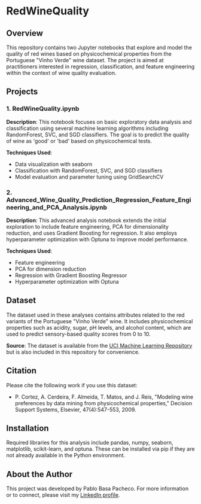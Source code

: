 # RedWineQuality

## Overview

This repository contains two Jupyter notebooks that explore and model the quality of red wines based on physicochemical properties from the Portuguese "Vinho Verde" wine dataset. The project is aimed at practitioners interested in regression, classification, and feature engineering within the context of wine quality evaluation.

## Projects

### 1. RedWineQuality.ipynb

**Description**: This notebook focuses on basic exploratory data analysis and classification using several machine learning algorithms including RandomForest, SVC, and SGD classifiers. The goal is to predict the quality of wine as 'good' or 'bad' based on physicochemical tests.

**Techniques Used**:
- Data visualization with seaborn
- Classification with RandomForest, SVC, and SGD classifiers
- Model evaluation and parameter tuning using GridSearchCV

### 2. Advanced_Wine_Quality_Prediction_Regression_Feature_Engineering_and_PCA_Analysis.ipynb

**Description**: This advanced analysis notebook extends the initial exploration to include feature engineering, PCA for dimensionality reduction, and uses Gradient Boosting for regression. It also employs hyperparameter optimization with Optuna to improve model performance.

**Techniques Used**:
- Feature engineering
- PCA for dimension reduction
- Regression with Gradient Boosting Regressor
- Hyperparameter optimization with Optuna

## Dataset

The dataset used in these analyses contains attributes related to the red variants of the Portuguese "Vinho Verde" wine. It includes physicochemical properties such as acidity, sugar, pH levels, and alcohol content, which are used to predict sensory-based quality scores from 0 to 10.

**Source**: The dataset is available from the [UCI Machine Learning Repository](https://archive.ics.uci.edu/ml/datasets/wine+quality) but is also included in this repository for convenience.

## Citation

Please cite the following work if you use this dataset:
- P. Cortez, A. Cerdeira, F. Almeida, T. Matos, and J. Reis, "Modeling wine preferences by data mining from physicochemical properties," Decision Support Systems, Elsevier, 47(4):547-553, 2009.

## Installation

Required libraries for this analysis include pandas, numpy, seaborn, matplotlib, scikit-learn, and optuna. These can be installed via pip if they are not already available in the Python environment.

## About the Author

This project was developed by Pablo Basa Pacheco. For more information or to connect, please visit my [LinkedIn profile](https://www.linkedin.com/in/pablobasadata).
